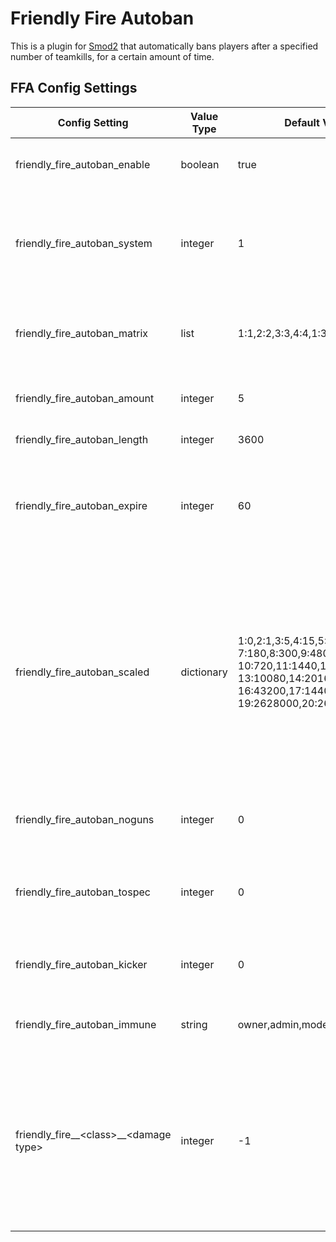 # Friendly Fire Autoban
This is a plugin for [Smod2](https://github.com/Grover-c13/Smod2) that automatically bans players after a specified number of teamkills, for a certain amount of time.

## FFA Config Settings
Config Setting | Value Type | Default Value | Description
--- | --- | --- | ---
friendly_fire_autoban_enable | boolean | true | `Enable` or `Disable` the plugin on each server
friendly_fire_autoban_system | integer | 1 | Change system for processing teamkills: basic counter (1), timer-based counter (2), or end-of-round counter (3).
friendly_fire_autoban_matrix | list | 1:1,2:2,3:3,4:4,1:3,2:4,3:1,4:2 | Matrix of `killer:victim` tuples that the plugins considers teamkills
friendly_fire_autoban_amount | integer | 5 | Amount of teamkills before a ban will be issued.
friendly_fire_autoban_length | integer | 3600 | Length of ban in minutes.
friendly_fire_autoban_expire | integer | 60 | For ban system #2, Time it takes in seconds for teamkill to degrade and not count towards ban.
friendly_fire_autoban_scaled | dictionary | 1:0,2:1,3:5,4:15,5:30,6:60, 7:180,8:300,9:480, 10:720,11:1440,12:4320, 13:10080,14:20160,15:43200, 16:43200,17:14400,18:525600, 19:2628000,20:26280000 | For ban system #3, dictionary of amount of teamkills:length of ban that will be processed at the end of the round. The default list (remove spaces) is an *example* with every ban quantity in the original release of SCP:SL. **USE YOUR OWN VALUES**
friendly_fire_autoban_noguns | integer | 0 | Number of kills to remove the player's guns as a warning for teamkilling.
friendly_fire_autoban_tospec | integer | 0 | Number of kills at which to put a player into spectator as a warning for teamkilling.
friendly_fire_autoban_kicker | integer | 0 | Number of kills at which to kick the player as a warning for teamkilling.
friendly_fire_autoban_immune | string | owner,admin,moderator | Groups that are immune to being autobanned.
friendly_fire__\<class\>__\<damage type\> | integer | -1 | sets special teamkill amount for **class** (ci / mtf / sci / classd) and **damage type** - lower case of type of damage from [Smod2 Wiki](https://github.com/Grover-c13/Smod2/wiki/Enum-Lists#damagetype). Consider two '_' before **class** and **damage type**
